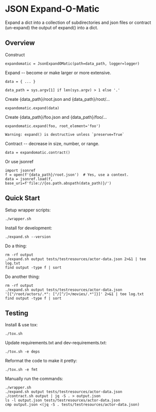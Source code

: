 # JSON Expand-O-Matic

Expand a dict into a collection of subdirectories and json files or contract (un-expand) the output of expand() into a dict.

## Overview

Construct

    expandomatic = JsonExpandOMatic(path=data_path, logger=logger)

Expand -- become or make larger or more extensive.

    data = { ... }

    data_path = sys.argv[1] if len(sys.argv) > 1 else '.'

Create {data_path}/root.json and {data_path}/root/...

    expandomatic.expand(data)

Create {data_path}/foo.json and {data_path}/foo/...

    expandomatic.expand(foo, root_element='foo')

    Warning: expand() is destructive unless `preserve=True`

Contract -- decrease in size, number, or range.

    data = expandomatic.contract()

Or use jsonref

    import jsonref
    f = open(f'{data_path}/root.json')  # Yes, use a context.
    data = jsonref.load(f, base_uri=f'file://{os.path.abspath(data_path)}/')

## Quick Start

Setup wrapper scripts:

    ./wrapper.sh

Install for development:

    ./expand.sh --version

Do a thing:

    rm -rf output
    ./expand.sh output tests/testresources/actor-data.json 2>&1 | tee log.txt
    find output -type f | sort

Do another thing:

    rm -rf output
    ./expand.sh output tests/testresources/actor-data.json '[{"/root/actors/.*": ["/[^/]+/movies/.*"]}]' 2>&1 | tee log.txt
    find output -type f | sort

## Testing

Install & use tox:

    ./tox.sh

Update requirements.txt and dev-requirements.txt:

    ./tox.sh -e deps

Reformat the code to make it pretty:

    ./tox.sh -e fmt

Manually run the commands:

    ./wrapper.sh
    ./expand.sh output tests/testresources/actor-data.json
    ./contract.sh output | jq -S . > output.json
    ls -l output.json tests/testresources/actor-data.json
    cmp output.json <(jq -S . tests/testresources/actor-data.json)
